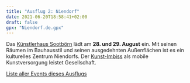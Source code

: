```yaml
---
title: "Ausflug 2: Niendorf"
date: 2021-06-20T18:58:41+02:00
draft: false
gpx: "Niendorf.de.gpx"
---
```


Das [Künstlerhaus Sootbörn](/places/k_nstlerhaus_sootb_rn/) lädt am **28. und 29. August** ein. Mit seinen Räumen im Bauhausstil und seinen ausgedehnten Außenflächen ist es ein kulturelles Zentrum Niendorfs. Der [Kunst-Imbiss](/places/kunst-imbiss/) als 
mobile Kunstversorgung leistet Gesellschaft.

<!--more-->

[Liste aller Events dieses Ausflugs](/walks/niendorf/)
